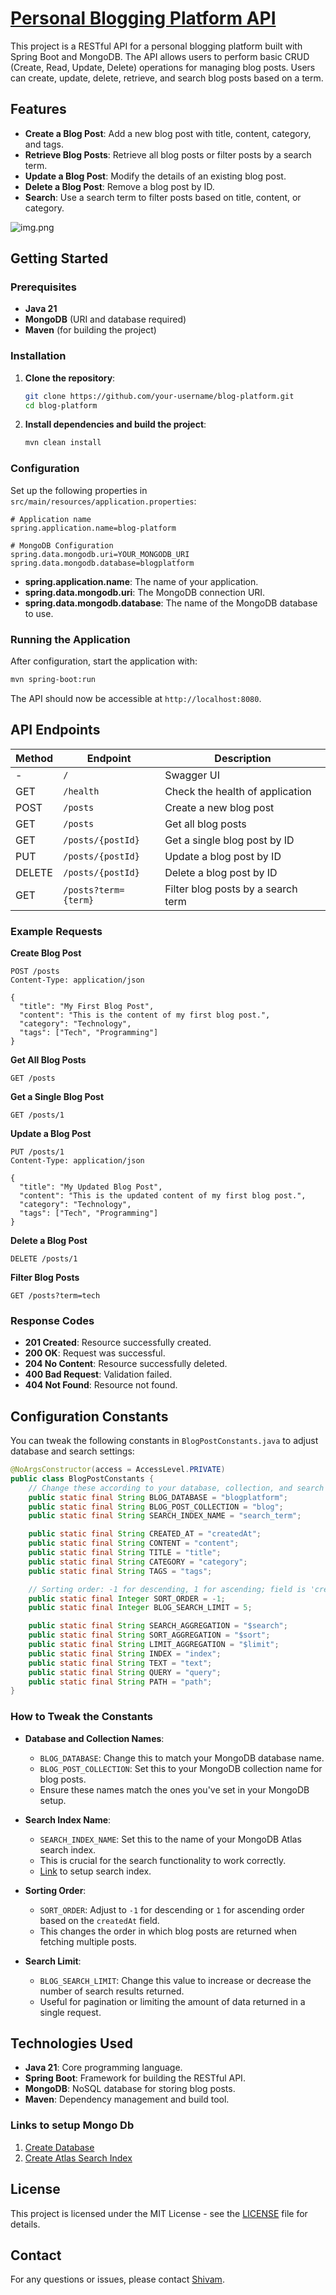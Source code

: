# [Personal Blogging Platform API](https://roadmap.sh/projects/blogging-platform-api)

This project is a RESTful API for a personal blogging platform built with Spring Boot and MongoDB. The API allows users to perform basic CRUD (Create, Read, Update, Delete) operations for managing blog posts. Users can create, update, delete, retrieve, and search blog posts based on a term.

## Features

- **Create a Blog Post**: Add a new blog post with title, content, category, and tags.
- **Retrieve Blog Posts**: Retrieve all blog posts or filter posts by a search term.
- **Update a Blog Post**: Modify the details of an existing blog post.
- **Delete a Blog Post**: Remove a blog post by ID.
- **Search**: Use a search term to filter posts based on title, content, or category.

![img.png](img.png)

## Getting Started

### Prerequisites

- **Java 21**
- **MongoDB** (URI and database required)
- **Maven** (for building the project)

### Installation

1. **Clone the repository**:

   ```bash
   git clone https://github.com/your-username/blog-platform.git
   cd blog-platform
   ```

2. **Install dependencies and build the project**:

   ```bash
   mvn clean install
   ```

### Configuration

Set up the following properties in `src/main/resources/application.properties`:

```properties
# Application name
spring.application.name=blog-platform

# MongoDB Configuration
spring.data.mongodb.uri=YOUR_MONGODB_URI
spring.data.mongodb.database=blogplatform
```

- **spring.application.name**: The name of your application.
- **spring.data.mongodb.uri**: The MongoDB connection URI.
- **spring.data.mongodb.database**: The name of the MongoDB database to use.

### Running the Application

After configuration, start the application with:

```bash
mvn spring-boot:run
```

The API should now be accessible at `http://localhost:8080`.

## API Endpoints

| Method | Endpoint             | Description                        |
|--------|----------------------|------------------------------------|
| -      | `/`                  | Swagger UI                         |
| GET    | `/health`            | Check the health of application    |
| POST   | `/posts`             | Create a new blog post             |
| GET    | `/posts`             | Get all blog posts                 |
| GET    | `/posts/{postId}`    | Get a single blog post by ID       |
| PUT    | `/posts/{postId}`    | Update a blog post by ID           |
| DELETE | `/posts/{postId}`    | Delete a blog post by ID           |
| GET    | `/posts?term={term}` | Filter blog posts by a search term |


### Example Requests

**Create Blog Post**

```http
POST /posts
Content-Type: application/json

{
  "title": "My First Blog Post",
  "content": "This is the content of my first blog post.",
  "category": "Technology",
  "tags": ["Tech", "Programming"]
}
```

**Get All Blog Posts**

```http
GET /posts
```

**Get a Single Blog Post**

```http
GET /posts/1
```

**Update a Blog Post**

```http
PUT /posts/1
Content-Type: application/json

{
  "title": "My Updated Blog Post",
  "content": "This is the updated content of my first blog post.",
  "category": "Technology",
  "tags": ["Tech", "Programming"]
}
```

**Delete a Blog Post**

```http
DELETE /posts/1
```

**Filter Blog Posts**

```http
GET /posts?term=tech
```

### Response Codes

- **201 Created**: Resource successfully created.
- **200 OK**: Request was successful.
- **204 No Content**: Resource successfully deleted.
- **400 Bad Request**: Validation failed.
- **404 Not Found**: Resource not found.

## Configuration Constants

You can tweak the following constants in `BlogPostConstants.java` to adjust database and search settings:

```java
@NoArgsConstructor(access = AccessLevel.PRIVATE)
public class BlogPostConstants {
    // Change these according to your database, collection, and search index
    public static final String BLOG_DATABASE = "blogplatform";          // Database name
    public static final String BLOG_POST_COLLECTION = "blog";           // Collection name
    public static final String SEARCH_INDEX_NAME = "search_term";       // Index name for search

    public static final String CREATED_AT = "createdAt";
    public static final String CONTENT = "content";
    public static final String TITLE = "title";
    public static final String CATEGORY = "category";
    public static final String TAGS = "tags";

    // Sorting order: -1 for descending, 1 for ascending; field is 'createdAt'
    public static final Integer SORT_ORDER = -1;
    public static final Integer BLOG_SEARCH_LIMIT = 5;

    public static final String SEARCH_AGGREGATION = "$search";
    public static final String SORT_AGGREGATION = "$sort";
    public static final String LIMIT_AGGREGATION = "$limit";
    public static final String INDEX = "index";
    public static final String TEXT = "text";
    public static final String QUERY = "query";
    public static final String PATH = "path";
}
```

### How to Tweak the Constants

- **Database and Collection Names**:
    - `BLOG_DATABASE`: Change this to match your MongoDB database name.
    - `BLOG_POST_COLLECTION`: Set this to your MongoDB collection name for blog posts.
    - Ensure these names match the ones you've set in your MongoDB setup.

- **Search Index Name**:
    - `SEARCH_INDEX_NAME`: Set this to the name of your MongoDB Atlas search index.
    - This is crucial for the search functionality to work correctly.
    - [Link](https://www.mongodb.com/docs/atlas/atlas-search/create-index/) to setup search index.

- **Sorting Order**:
    - `SORT_ORDER`: Adjust to `-1` for descending or `1` for ascending order based on the `createdAt` field.
    - This changes the order in which blog posts are returned when fetching multiple posts.

- **Search Limit**:
    - `BLOG_SEARCH_LIMIT`: Change this value to increase or decrease the number of search results returned.
    - Useful for pagination or limiting the amount of data returned in a single request.

## Technologies Used

- **Java 21**: Core programming language.
- **Spring Boot**: Framework for building the RESTful API.
- **MongoDB**: NoSQL database for storing blog posts.
- **Maven**: Dependency management and build tool.

### Links to setup Mongo Db 
1. [Create Database](https://www.mongodb.com/resources/products/fundamentals/create-database)
2. [Create Atlas Search Index](https://www.mongodb.com/docs/atlas/atlas-search/create-index/)

## License

This project is licensed under the MIT License - see the [LICENSE](LICENSE) file for details.

## Contact

For any questions or issues, please contact [Shivam](mailto:shivamshukla2712@gmail.com).


